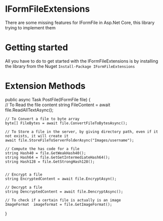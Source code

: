 # IFormFileExtensions
There are some missing features for IFormFile in Asp.Net Core, this library trying to implement them

# Getting started 
All you have to do to get started with the IFormFileExtensions is by installing the library from the Nuget  `Install-Package IFormFileExtensions`

# Extension Methods 

public async Task<IActionResult> PostFile(IFormFile file)
{	
	// To Read the file content 
	string FileContent = await file.ReadAllTextAsync(); 

	// To Convert a file to byte array
	byte[] FileBytes = await file.ConvertFileToBytesAsync();

	// To Store a file in the server, by giving directory path, even if it not exists, it will create it
	await file.StoreFileToServerFolderAsync("Images/username");

	// Compute the has code for a file
	string Hash40 = file.GetWeakHash40();
	string Hash64 = file.GetGetIntermediateHash64();
	string Hash128 = file.GetStrongHash128();


	// Encrypt a file 
	string EncryptedContent = await file.EncryptAsyn();

	// Decrypt a file 
	string DencryptedContent = await file.DencryptAsync();

	// To check if a certain file is actually is an image 
	ImageFormat  imageformat = file.GetImageFormat();
}
